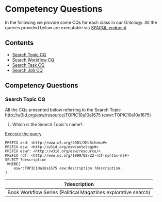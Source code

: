 # Competency Questions

In the following we provide some CQs for each class in our Ontology.
All the queries provided below are executable via [SPARQL endpoint](http://w3id.org/esw/sparql).


## Contents 
- [Search Topic CQ](#search-topic-cq)
- [Search Workflow CQ](#search-workflow-cq)
- [Search Task CQ](#search-task-cq)
- [Search Job CQ](#search-job-cq)


## Competency Questions

### Search Topic CQ

All the CQs presented below referring to the Search Topic http://w3id.org/esw/resource/TOPIC10a10a1675 (eswr:TOPIC10a10a1675)

1. Which is the Search Topic's name?.

[Execute the query](http://grace.dei.unipd.it/sparql/?default-graph-uri=&query=PREFIX+xsd%3A+%3Chttp%3A%2F%2Fwww.w3.org%2F2001%2FXMLSchema%23%3E%0D%0APREFIX+esw%3A+%3Chttp%3A%2F%2Fw3id.org%2Fesw%2Fontology%23%3E%0D%0APREFIX+eswr%3A+%3Chttp%3A%2F%2Fw3id.org%2Fesw%2Fresource%2F%3E%0D%0APREFIX+rdf%3A+%3Chttp%3A%2F%2Fwww.w3.org%2F1999%2F02%2F22-rdf-syntax-ns%23%3E%0D%0ASELECT+%3Fdescription%0D%0A+WHERE%7B%0D%0A++++eswr%3ATOPIC10a10a1675+esw%3Adescription+%3Fdescription.%0D%0A%7D%0D%0A&format=text%2Fhtml&timeout=0&signal_void=on)

```SPARQL
PREFIX xsd: <http://www.w3.org/2001/XMLSchema#>
PREFIX esw: <http://w3id.org/esw/ontology#>
PREFIX eswr: <http://w3id.org/esw/resource/>
PREFIX rdf: <http://www.w3.org/1999/02/22-rdf-syntax-ns#>
SELECT ?description
 WHERE{
    eswr:TOPIC10a10a1675 esw:description ?description.
}
```
| ?description |
|---------------|
| Book Workflow Series (Political Magazines explorative search) |


